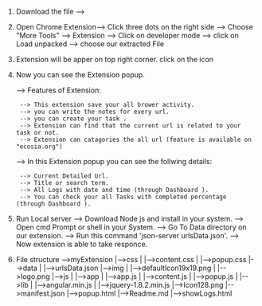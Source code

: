 1. Download the file -->
2. Open Chrome Extension--> Click three dots on the right side --> Choose "More Tools" --> Extension --> Click on developer mode
--> click on Load unpacked --> choose our extracted File
3. Extension will be apper on top right corner. click on the icon
4. Now you can see the Extension popup.

	--> Features of Extension:

		--> This extension save your all brower activity.
		--> you can write the notes for every url.
		--> you can create your task .
		--> Extension can find that the current url is related to your task or not.
		--> Extension can catagories the all url (feature is available on "ecosia.org")

	--> In this Extension popup you can see the follwing details:

		--> Current Detailed Url.
		--> Title or search term.
		--> All Logs with date and time (through Dashboard ).
		--> You can check your all Tasks with completed percentage (through Dashboard ).

	
5. Run Local server
	--> Download Node js and install in your system.
	--> Open cmd Prompt or shell in your System.
	--> Go To Data directory on our extension.
	--> Run this command 'json-server urlsData.json'.
	--> Now extension is able to take responce.
	
	
6. File structure
	-->myExtension
		|-->css
		|    |-->content.css
		|    |-->popup.css
		|-->data
		|    |-->urlsData.json
		|-->img
		|    |-->defaultIcon19x19.png
		|    |-->logo.png
		|-->js
		|    |-->app
		|        |-->app.js
		|	|-->content.js
		|	|-->popup.js
		|    |-->lib
		|    	|-->angular.min.js
		|	|-->jquery-1.8.2.min.js
		|-->Icon128.png
		|-->manifest.json
		|-->popup.html
		|-->Readme.md
		|-->showLogs.html

